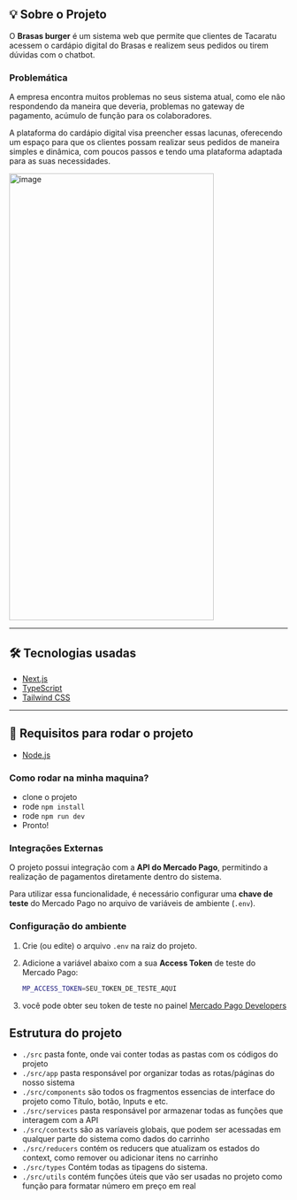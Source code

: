 ## 💡 Sobre o Projeto

O **Brasas burger** é um sistema web que permite que clientes de Tacaratu acessem o cardápio digital do Brasas e realizem seus pedidos ou tirem dúvidas com o chatbot.

### Problemática

A empresa encontra muitos problemas no seus sistema atual, como ele não respondendo da maneira que deveria, problemas no gateway de pagamento, acúmulo de função para os colaboradores.

A plataforma do cardápio digital visa preencher essas lacunas, oferecendo um espaço para que os clientes possam realizar seus pedidos de maneira simples e dinâmica, com poucos passos e tendo uma plataforma adaptada para as suas necessidades.

<img width="370" height="808" alt="image" src="https://github.com/user-attachments/assets/e6614c5a-438c-4528-b56d-b41da2e200e1" />

---

## 🛠️ Tecnologias usadas

- [Next.js](https://nextjs.org/)
- [TypeScript](https://www.typescriptlang.org/)
- [Tailwind CSS](https://tailwindcss.com/)

---

## 🧩 Requisitos para rodar o projeto

- [Node.js](https://www.nodejs.tech/pt-br)

### Como rodar na minha maquina?

- clone o projeto
- rode `npm install`
- rode `npm run dev`
- Pronto!

###  Integrações Externas

O projeto possui integração com a **API do Mercado Pago**, permitindo a realização de pagamentos diretamente dentro do sistema.  

Para utilizar essa funcionalidade, é necessário configurar uma **chave de teste** do Mercado Pago no arquivo de variáveis de ambiente (`.env`).

###  Configuração do ambiente

1. Crie (ou edite) o arquivo `.env` na raiz do projeto.  
2. Adicione a variável abaixo com a sua **Access Token** de teste do Mercado Pago:

   ```bash
   MP_ACCESS_TOKEN=SEU_TOKEN_DE_TESTE_AQUI
3. você pode obter seu token de teste no painel [Mercado Pago Developers](https://www.mercadopago.com.br/developers/panel)

## Estrutura do projeto

- `./src` pasta fonte, onde vai conter todas as pastas com os códigos do projeto
- `./src/app` pasta responsável por organizar todas as rotas/páginas do nosso sistema
- `./src/components` são todos os fragmentos essencias de interface do projeto como Título, botão, Inputs e etc.
- `./src/services` pasta responsável por armazenar todas as funções que interagem com a API
- `./src/contexts` são as varíaveis globais, que podem ser acessadas em qualquer parte do sistema como dados do carrinho
- `./src/reducers` contém os reducers que atualizam os estados do context, como remover ou adicionar itens no carrinho
- `./src/types` Contém todas as tipagens do sistema.
- `./src/utils` contém funções úteis que vão ser usadas no projeto como função para formatar número em preço em real


